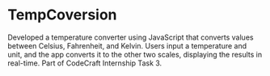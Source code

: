 # TempCoversion
Developed a temperature converter using JavaScript that converts values between Celsius, Fahrenheit, and Kelvin. Users input a temperature and unit, and the app converts it to the other two scales, displaying the results in real-time. Part of CodeCraft Internship Task 3.
